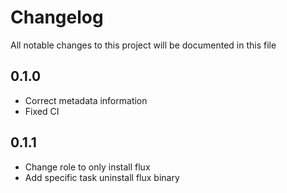 # Changelog

All notable changes to this project will be documented in this file

## 0.1.0

- Correct metadata information
- Fixed CI

## 0.1.1

- Change role to only install flux
- Add specific task uninstall flux binary